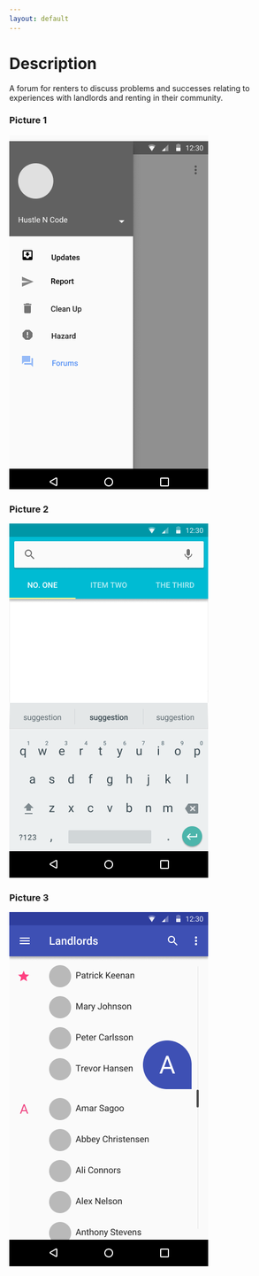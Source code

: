 ```yaml
---
layout: default
---
```


# Description

A forum for renters to discuss problems and successes relating to experiences with landlords and renting in their community.

### Picture 1
![F1](/assets/images/F1.png)
### Picture 2
![F2](/assets/images/F2.png)
### Picture 3
![F3](/assets/images/F3.png)